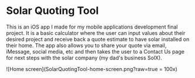 # Solar Quoting Tool

This is an iOS app I made for my mobile applications development final project. It is a basic calculator where the user can input values about their desired project and receive back a quote estimate to have solar installed on their home. The app also allows you to share your quote via email, iMessage, social media, etc and then takes the user to a Contact Us page for next steps with the solar company (my dad's business SolX). 

![Home screen](SolarQuotingTool-home-screen.png?raw=true = 100x)
